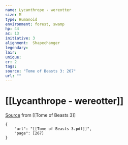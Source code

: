 ```yaml
---
name: Lycanthrope - wereotter
size: M
type: Humanoid
environment: forest, swamp
hp: 44
ac: 13
initiative: 3
alignment:  Shapechanger
legendary: 
lair: 
unique: 
cr: 2
tags: 
source: "Tome of Beasts 3: 267"
url: ""
---
```

# [[Lycanthrope - wereotter]]

[Source](zotero://open-pdf/library/items/BLGR9HVR?page=267) from [[Tome of Beasts 3]]

```pdf
{
	"url": "[[Tome of Beasts 3.pdf]]",
	"page": [267]
}
```

